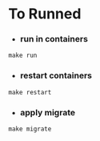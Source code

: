 # To Runned

- ### run in containers 
```
make run
```
- ### restart containers
```
make restart
```
- ### apply migrate
```
make migrate
